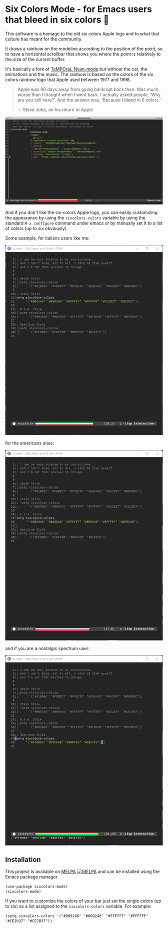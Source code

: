 # Six Colors Mode - for Emacs users that bleed in six colors 🦄

This software is a homage to the old six colors Apple logo and to what that culture has meant for the community.

It draws a rainbow on the modeline according to the position of the point, so to have a horizontal scrollbar that shows you where the point is relatively to the size of the current buffer.

It's basically a fork of [TeMPOraL Nyan-mode](https://github.com/TeMPOraL/nyan-mode) but without the cat, the animations and the music. 
The rainbow is based on the colors of the six colors rainbow logo that Apple used between 1977 and 1998.

> Apple was 90 days away from going bankrupt back then. 
> Was much worse than I thought when I went back. 
> I actually asked people, ‘Why are you still here?’. 
> And the answer was, ‘Because I bleed in 6 colors.’
>  
> -- Steve Jobs, on his return to Apple


![screenshot](./sixcolors-mode.png)

And if you don't like the six-colors Apple logo, you can easily customizing the appearance by using the `sixcolors-colors` variable by using the standard `M-x configure` command under emacs or by manually set it to a list of colors (up to six obviously).

Some example, for italians users like me:

![italy](./italy.png)

for the americans ones:

![usa](./usa.png)

and if you are a nostalgic spectrum user:

![spectrum](./spectrum.png)


## Installation

This project is available on [MELPA](https://melpa.org/) [![MELPA](https://melpa.org/packages/sixcolors-mode-badge.svg)](https://melpa.org/#/sixcolors-mode) and can be installed using the Emacs package manager.

```
(use-package sixcolors-mode)
(sixcolors-mode)
```

If you want to customize the colors of your bar just set the single colors (up to six) as a list assigned to the `sixcolors-colors` variable.
For example:

```
(setq sixcolors-colors '("#009246" "#009246" "#FFFFFF" "#FFFFFF" "#CE2b37" "#CE2B37"))
```

